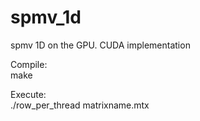 # spmv_1d
spmv 1D on the GPU. CUDA implementation <br />

Compile: <br />
make <br />

Execute: <br />
./row_per_thread matrixname.mtx
